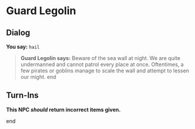 # Guard Legolin


## Dialog

**You say:** `hail`



>**Guard Legolin says:** Beware of the sea wall at night.  We are quite undermanned and cannot patrol every place at once.  Oftentimes, a few pirates or goblins manage to scale the wall and attempt to lessen our might.
end



## Turn-Ins



**This NPC *should* return incorrect items given.**

end